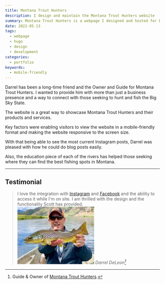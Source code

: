 ```yaml
---
title: Montana Trout Hunters
description: I design and maintain the Montana Trout Hunters website
summary: Montana Trout Hunters is a webpage I designed and hosted for Darrel DeLeon for his Montana Fly Fishing Outfitter service.
date: 2022-05-13
tags:
  - webpage
  - hugo
  - design
  - development
categories:
  - portfolio
keywords:
  - mobile-friendly
---
```


Darrel has been a long-time friend and the Owner and Guide for Montana Trout Hunters. I wanted to provide him with more than just a business presence and a way to connect with those seeking to hunt and fish the Big Sky State.

The website is a great way to showcase Montana Trout Hunters and their products and services.

Key factors were enabling visitors to view the website in a mobile-friendly format and making the website responsive to the screen size.

With that being able to see the most current Instagram posts, Darrel was pleased with how he could do blog posts easily.

Also, the education piece of each of the rivers has helped those seeking where they can find the best fishing spots in Montana.

---

## Testimonial

> I love the integration with [Instagram](https://www.instagram.com/montanatrouthunters/) and [Facebook](https://www.facebook.com/Montana.Trout.Hunters/) and the ability to access it while I'm on site. I am thrilled with the design and the functionality Scott has provided.<br> ![Darrel Deleon::round](darrel.jpg ' ') <cite>Darrel DeLeon[^1]</cite>

[^1]: Guide & Owner of [Montana Trout Hunters](https://montanatrouthunters.com).

